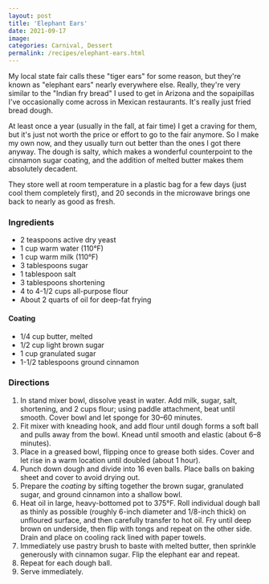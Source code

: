 ```yaml
---
layout: post
title: 'Elephant Ears'
date: 2021-09-17
image:
categories: Carnival, Dessert
permalink: /recipes/elephant-ears.html
---
```


My local state fair calls these "tiger ears" for some reason, but they're known as "elephant ears" nearly everywhere else. Really, they're very similar to the "Indian fry bread" I used to get in Arizona and the sopaipillas I've occasionally come across in Mexican restaurants. It's really just fried bread dough.

At least once a year (usually in the fall, at fair time) I get a craving for them, but it's just not worth the price or effort to go to the fair anymore. So I make my own now, and they usually turn out better than the ones I got there anyway. The dough is salty, which makes a wonderful counterpoint to the cinnamon sugar coating, and the addition of melted butter makes them absolutely decadent.

They store well at room temperature in a plastic bag for a few days (just cool them completely first), and 20 seconds in the microwave brings one back to nearly as good as fresh.

### Ingredients

- 2 teaspoons active dry yeast
- 1 cup warm water (110°F)
- 1 cup warm milk (110°F)
- 3 tablespoons sugar
- 1 tablespoon salt
- 3 tablespoons shortening
- 4 to 4-1/2 cups all-purpose flour
- About 2 quarts of oil for deep-fat frying

#### Coating

- 1/4 cup butter, melted
- 1/2 cup light brown sugar
- 1 cup granulated sugar
- 1-1/2 tablespoons ground cinnamon

### Directions

1. In stand mixer bowl, dissolve yeast in water. Add milk, sugar, salt, shortening, and 2 cups flour; using paddle attachment, beat until smooth. Cover bowl and let sponge for 30–60 minutes.
2. Fit mixer with kneading hook, and add flour until dough forms a soft ball and pulls away from the bowl. Knead until smooth and elastic (about 6–8 minutes).
3. Place in a greased bowl, flipping once to grease both sides. Cover and let rise in a warm location until doubled (about 1 hour).
4. Punch down dough and divide into 16 even balls. Place balls on baking sheet and cover to avoid drying out.
5. Prepare the _coating_ by sifting together the brown sugar, granulated sugar, and ground cinnamon into a shallow bowl.
6. Heat oil in large, heavy-bottomed pot to 375°F. Roll individual dough ball as thinly as possible (roughly 6-inch diameter and 1/8-inch thick) on unfloured surface, and then carefully transfer to hot oil. Fry until deep brown on underside, then flip with tongs and repeat on the other side. Drain and place on cooling rack lined with paper towels.
7. Immediately use pastry brush to baste with melted butter, then sprinkle generously with cinnamon sugar. Flip the elephant ear and repeat.
8. Repeat for each dough ball.
9. Serve immediately.
